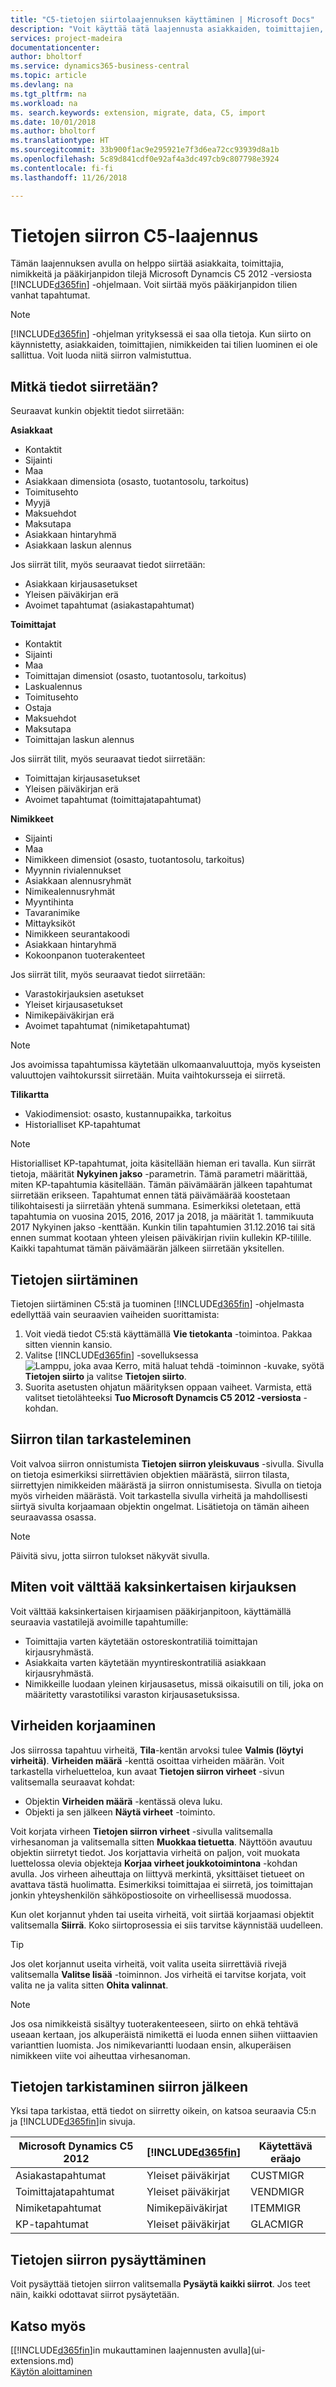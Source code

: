 ```yaml
---
title: "C5-tietojen siirtolaajennuksen käyttäminen | Microsoft Docs"
description: "Voit käyttää tätä laajennusta asiakkaiden, toimittajien, nimikkeiden ja pääkirjanpidon tilien siirtämiseen Microsoft Dynamics C5 2012:sta Business Centraliin."
services: project-madeira
documentationcenter: 
author: bholtorf
ms.service: dynamics365-business-central
ms.topic: article
ms.devlang: na
ms.tgt_pltfrm: na
ms.workload: na
ms. search.keywords: extension, migrate, data, C5, import
ms.date: 10/01/2018
ms.author: bholtorf
ms.translationtype: HT
ms.sourcegitcommit: 33b900f1ac9e295921e7f3d6ea72cc93939d8a1b
ms.openlocfilehash: 5c89d841cdf0e92af4a3dc497cb9c807798e3924
ms.contentlocale: fi-fi
ms.lasthandoff: 11/26/2018

---
```


# <a name="the-c5-data-migration-extension"></a>Tietojen siirron C5-laajennus
Tämän laajennuksen avulla on helppo siirtää asiakkaita, toimittajia, nimikkeitä ja pääkirjanpidon tilejä Microsoft Dynamcis C5 2012 -versiosta [!INCLUDE[d365fin](includes/d365fin_md.md)] -ohjelmaan. Voit siirtää myös pääkirjanpidon tilien vanhat tapahtumat.

> [!Note]
> [!INCLUDE[d365fin](includes/d365fin_md.md)] -ohjelman yrityksessä ei saa olla tietoja. Kun siirto on käynnistetty, asiakkaiden, toimittajien, nimikkeiden tai tilien luominen ei ole sallittua. Voit luoda niitä siirron valmistuttua.

## <a name="what-data-is-migrated"></a>Mitkä tiedot siirretään?
Seuraavat kunkin objektit tiedot siirretään:

**Asiakkaat**
* Kontaktit  
* Sijainti
* Maa
* Asiakkaan dimensiota (osasto, tuotantosolu, tarkoitus)
* Toimitusehto
* Myyjä
* Maksuehdot
* Maksutapa
* Asiakkaan hintaryhmä
* Asiakkaan laskun alennus

Jos siirrät tilit, myös seuraavat tiedot siirretään:

* Asiakkaan kirjausasetukset
* Yleisen päiväkirjan erä
* Avoimet tapahtumat (asiakastapahtumat)

**Toimittajat**
* Kontaktit
* Sijainti
* Maa
* Toimittajan dimensiot (osasto, tuotantosolu, tarkoitus)
* Laskualennus
* Toimitusehto
* Ostaja
* Maksuehdot
* Maksutapa
* Toimittajan laskun alennus

Jos siirrät tilit, myös seuraavat tiedot siirretään:

* Toimittajan kirjausasetukset
* Yleisen päiväkirjan erä
* Avoimet tapahtumat (toimittajatapahtumat)

**Nimikkeet**
* Sijainti
* Maa
* Nimikkeen dimensiot (osasto, tuotantosolu, tarkoitus)
* Myynnin rivialennukset
* Asiakkaan alennusryhmät
* Nimikealennusryhmät
* Myyntihinta
* Tavaranimike
* Mittayksiköt
* Nimikkeen seurantakoodi
* Asiakkaan hintaryhmä
* Kokoonpanon tuoterakenteet

Jos siirrät tilit, myös seuraavat tiedot siirretään:

* Varastokirjauksien asetukset
* Yleiset kirjausasetukset
* Nimikepäiväkirjan erä
* Avoimet tapahtumat (nimiketapahtumat)

> [!Note]
> Jos avoimissa tapahtumissa käytetään ulkomaanvaluuttoja, myös kyseisten valuuttojen vaihtokurssit siirretään. Muita vaihtokursseja ei siirretä.

**Tilikartta**  
* Vakiodimensiot: osasto, kustannupaikka, tarkoitus  
* Historialliset KP-tapahtumat  

> [!Note]
> Historialliset KP-tapahtumat, joita käsitellään hieman eri tavalla. Kun siirrät tietoja, määrität **Nykyinen jakso** -parametrin. Tämä parametri määrittää, miten KP-tapahtumia käsitellään. Tämän päivämäärän jälkeen tapahtumat siirretään erikseen. Tapahtumat ennen tätä päivämäärää koostetaan tilikohtaisesti ja siirretään yhtenä summana. Esimerkiksi oletetaan, että tapahtumia on vuosina 2015, 2016, 2017 ja 2018, ja määrität 1. tammikuuta 2017 Nykyinen jakso -kenttään. Kunkin tilin tapahtumien 31.12.2016 tai sitä ennen summat kootaan yhteen yleisen päiväkirjan riviin kullekin KP-tilille. Kaikki tapahtumat tämän päivämäärän jälkeen siirretään yksitellen.

## <a name="to-migrate-data"></a>Tietojen siirtäminen
Tietojen siirtäminen C5:stä ja tuominen [!INCLUDE[d365fin](includes/d365fin_md.md)] -ohjelmasta edellyttää vain seuraavien vaiheiden suorittamista:  

1. Voit viedä tiedot C5:stä käyttämällä **Vie tietokanta** -toimintoa. Pakkaa sitten viennin kansio.  
2. Valitse [!INCLUDE[d365fin](includes/d365fin_md.md)] -sovelluksessa ![Lamppu, joka avaa Kerro, mitä haluat tehdä -toiminnon](media/ui-search/search_small.png "Kerro, mitä haluat tehdä") -kuvake, syötä **Tietojen siirto** ja valitse **Tietojen siirto**.  
3. Suorita asetusten ohjatun määrityksen oppaan vaiheet. Varmista, että valitset tietolähteeksi **Tuo Microsoft Dynamcis C5 2012 -versiosta** -kohdan.  

## <a name="viewing-the-status-of-the-migration"></a>Siirron tilan tarkasteleminen
Voit valvoa siirron onnistumista **Tietojen siirron yleiskuvaus** -sivulla. Sivulla on tietoja esimerkiksi siirrettävien objektien määrästä, siirron tilasta, siirrettyjen nimikkeiden määrästä ja siirron onnistumisesta. Sivulla on tietoja myös virheiden määrästä. Voit tarkastella sivulla virheitä ja mahdollisesti siirtyä sivulta korjaamaan objektin ongelmat. Lisätietoja on tämän aiheen seuraavassa osassa.  

> [!Note]
> Päivitä sivu, jotta siirron tulokset näkyvät sivulla.

## <a name="how-to-avoid-double-posting"></a>Miten voit välttää kaksinkertaisen kirjauksen
Voit välttää kaksinkertaisen kirjaamisen pääkirjanpitoon, käyttämällä seuraavia vastatilejä avoimille tapahtumille:  

* Toimittajia varten käytetään ostoreskontratiliä toimittajan kirjausryhmästä.  
* Asiakkaita varten käytetään myyntireskontratiliä asiakkaan kirjausryhmästä.  
* Nimikkeille luodaan yleinen kirjausasetus, missä oikaisutili on tili, joka on määritetty varastotiliksi varaston kirjausasetuksissa.  

## <a name="correcting-errors"></a>Virheiden korjaaminen
Jos siirrossa tapahtuu virheitä, **Tila**-kentän arvoksi tulee **Valmis (löytyi virheitä)**. **Virheiden määrä** -kenttä osoittaa virheiden määrän. Voit tarkastella virheluetteloa, kun avaat **Tietojen siirron virheet** -sivun valitsemalla seuraavat kohdat:  

* Objektin **Virheiden määrä** -kentässä oleva luku.  
* Objekti ja sen jälkeen **Näytä virheet** -toiminto.  

Voit korjata virheen **Tietojen siirron virheet** -sivulla valitsemalla virhesanoman ja valitsemalla sitten **Muokkaa tietuetta**. Näyttöön avautuu objektin siirretyt tiedot. Jos korjattavia virheitä on paljon, voit muokata luettelossa olevia objekteja **Korjaa virheet joukkotoimintona** -kohdan avulla. Jos virheen aiheuttaja on liittyvä merkintä, yksittäiset tietueet on avattava tästä huolimatta. Esimerkiksi toimittajaa ei siirretä, jos toimittajan jonkin yhteyshenkilön sähköpostiosoite on virheellisessä muodossa.

Kun olet korjannut yhden tai useita virheitä, voit siirtää korjaamasi objektit valitsemalla **Siirrä**. Koko siirtoprosessia ei siis tarvitse käynnistää uudelleen.  

> [!Tip]
> Jos olet korjannut useita virheitä, voit valita useita siirrettäviä rivejä valitsemalla **Valitse lisää** -toiminnon. Jos virheitä ei tarvitse korjata, voit valita ne ja valita sitten **Ohita valinnat**.

> [!Note]
> Jos osa nimikkeistä sisältyy tuoterakenteeseen, siirto on ehkä tehtävä useaan kertaan, jos alkuperäistä nimikettä ei luoda ennen siihen viittaavien varianttien luomista. Jos nimikevariantti luodaan ensin, alkuperäisen nimikkeen viite voi aiheuttaa virhesanoman.  

## <a name="verifying-data-after-migrating"></a>Tietojen tarkistaminen siirron jälkeen
Yksi tapa tarkistaa, että tiedot on siirretty oikein, on katsoa seuraavia C5:n ja [!INCLUDE[d365fin](includes/d365fin_md.md)]in sivuja.

|Microsoft Dynamics C5 2012 | [!INCLUDE[d365fin](includes/d365fin_md.md)]| Käytettävä eräajo |
|-----|-----|-----|
|Asiakastapahtumat| Yleiset päiväkirjat| CUSTMIGR |
|Toimittajatapahtumat| Yleiset päiväkirjat| VENDMIGR|
|Nimiketapahtumat| Nimikepäiväkirjat| ITEMMIGR |
|KP-tapahtumat| Yleiset päiväkirjat| GLACMIGR |

## <a name="stopping-data-migration"></a>Tietojen siirron pysäyttäminen
Voit pysäyttää tietojen siirron valitsemalla **Pysäytä kaikki siirrot**. Jos teet näin, kaikki odottavat siirrot pysäytetään.

## <a name="see-also"></a>Katso myös
[[!INCLUDE[d365fin](includes/d365fin_md.md)]in mukauttaminen laajennusten avulla](ui-extensions.md)  
[Käytön aloittaminen](product-get-started.md)

